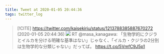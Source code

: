 ```yaml
---
title: Tweet at 2020-01-05 20:44:36
tags: twitter_log
---
```


> [!CITE] https://twitter.com/kaisekiriu/status/1213788385887670272 (2020-01-05 20:44:36)
> ![](https://twitter.com/kaisekiriu/status/1213788385887670272)
> RT @masa_kanagawa: 「生物学的にクジラとイルカを分ける明確な基準はない」じゃなく、「イルカ・クジラの2分別は生物学的な分類じゃない」だってば。 https://t.co/5VmfC9J5p1
